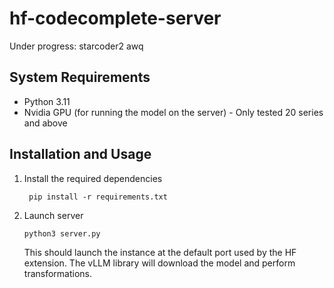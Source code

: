 # hf-codecomplete-server

Under progress:
    starcoder2 awq

## System Requirements

- Python 3.11
- Nvidia GPU (for running the model on the server) - Only tested 20 series and above

## Installation and Usage

1. Install the required dependencies

        pip install -r requirements.txt

2. Launch server

       python3 server.py

   This should launch the instance at the default port used by the HF extension. The vLLM library will download the model and perform transformations.
